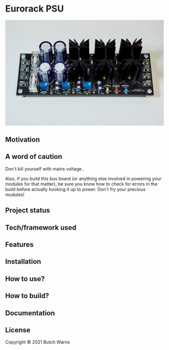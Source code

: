 # Eurorack PSU

![bus board assembled](/pictures/eurorack_psu_v010_assembled.jpg?raw=true "psu assembled")

## Motivation

## A word of caution

Don't kill yourself with mains voltage..

Also, if you build this bus board (or anything else involved in powering your modules for that matter), be sure you know how to check for errors in the build before actually hooking it up to power. Don't fry your precious modules!

## Project status

## Tech/framework used

## Features

## Installation

## How to use?

## How to build?

## Documentation

## License

Copyright © 2021 Butch Warns



